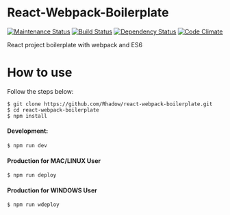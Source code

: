 # React-Webpack-Boilerplate
[![Maintenance Status][status-image]][status-url] [![Build Status][travis-image]][travis-url] [![Dependency Status][deps-image]][deps-url] [![Code Climate][climate-image]][climate-url]

React project boilerplate with webpack and ES6

# How to use
Follow the steps below:

```
$ git clone https://github.com/Rhadow/react-webpack-boilerplate.git
$ cd react-webpack-boilerplate
$ npm install
```

#### Development:

```
$ npm run dev
```

#### Production for MAC/LINUX User

```
$ npm run deploy
```

#### Production for WINDOWS User

```
$ npm run wdeploy
```



[travis-url]: https://travis-ci.org/Rhadow/react-webpack-boilerplate
[travis-image]: https://travis-ci.org/Rhadow/react-webpack-boilerplate.svg?branch=master

[deps-url]: https://david-dm.org/Rhadow/react-webpack-boilerplate
[deps-image]: https://david-dm.org/Rhadow/react-webpack-boilerplate.svg

[status-url]: https://github.com/Rhadow/react-webpack-boilerplate/pulse
[status-image]: http://img.shields.io/badge/status-maintained-brightgreen.svg?style=flat-square

[climate-url]: https://codeclimate.com/github/Rhadow/react-webpack-boilerplate
[climate-image]: https://codeclimate.com/github/Rhadow/react-webpack-boilerplate/badges/gpa.svg
